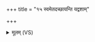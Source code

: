 +++
title = "१५ स्वमेतदच्छायन्ति यद्वशाम्"

+++
<details><summary>मूलम् (VS)</summary>

स्वमे॒तद॑च्छायन्ति॒ यद्व॒शां ब्रा॑ह्म॒णा अ॒भि। यथै॑नान॒न्यस्मि॑ञ्जिनी॒यादे॒वास्या॑ नि॒रोध॑नम् ॥
</details>